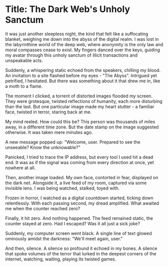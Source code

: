 # Title: The Dark Web's Unholy Sanctum

It was just another sleepless night, the kind that felt like a suffocating blanket, weighing me down into the abyss of the digital realm. I was lost in the labyrinthine world of the deep web, where anonymity is the only law and moral compasses cease to exist. My fingers danced over the keys, guiding my avatar through this unholy sanctum of illicit transactions and unspeakable acts.

Suddenly, a whispering static echoed from the speakers, chilling my blood. An invitation to a site flashed before my eyes - "The Abyss". Intrigued yet petrified, I hesitated. But there was something about it that drew me in, like a moth to a flame.

The moment I clicked, a torrent of distorted images flooded my screen. They were grotesque, twisted reflections of humanity, each more disturbing than the last. But one particular image made my heart stutter - a familiar face, twisted in terror, staring back at me. 

My mind reeled. How could this be? This person was thousands of miles away, in a different time zone. But the date stamp on the image suggested otherwise. It was taken mere minutes ago.

A new message popped up: "Welcome, user. Prepared to see the unseeable? Know the unknowable?"

Panicked, I tried to trace the IP address, but every tool I used hit a dead end. It was as if the signal was coming from every direction at once, yet nowhere at all.

Then, another image loaded. My own face, contorted in fear, displayed on the dark net. Alongside it, a live feed of my room, captured via some invisible lens. I was being watched, stalked, toyed with.

Frozen in horror, I watched as a digital countdown started, ticking down relentlessly. With each passing second, my dread amplified. What awaited me when the counter reached zero?

Finally, it hit zero. And nothing happened. The feed remained static, the counter stayed at zero. Had I escaped? Was it all just a sick joke?

Suddenly, my computer screen went black. A single line of text glowed ominously amidst the darkness: "We'll meet again, user."

And then, silence. A silence so profound it echoed in my bones. A silence that spoke volumes of the terror that lurked in the deepest corners of the internet, watching, waiting, playing its twisted games.